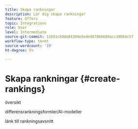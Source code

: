 ```yaml
---
title: Skapa rankningar
description: Lär dig skapa rankningar
feature: Offers
topic: Integrations
role: User
level: Intermediate
source-git-commit: 12b01cb9de84399e5ede987866609acc10b64c5f
workflow-type: tm+mt
source-wordcount: '19'
ht-degree: 5%

---
```


# Skapa rankningar {#create-rankings}

översikt

differensrankningsformler/AI-modeller

länk till rankningsavsnitt